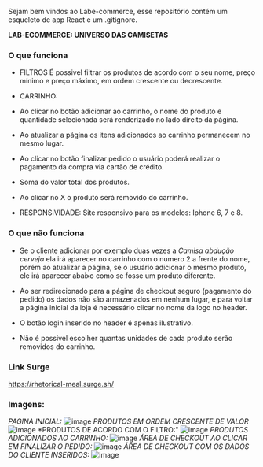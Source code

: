 Sejam bem vindos ao Labe-commerce, esse repositório contém um esqueleto de app React e um .gitignore.

**LAB-ECOMMERCE: UNIVERSO DAS CAMISETAS**

### O que funciona
- FILTROS
É possivel filtrar os produtos de acordo com o seu nome, preço mínimo e preço máximo, em ordem crescente ou decrescente.

- CARRINHO:
- Ao clicar no botão adicionar ao carrinho, o nome do produto e quantidade selecionada será renderizado no lado direito da página.
- Ao atualizar a página os itens adicionados ao carrinho permanecem no mesmo lugar.
- Ao clicar no botão finalizar pedido o usuário poderá realizar o pagamento da compra via cartão de crédito.
- Soma do valor total dos produtos.
- Ao clicar no X o produto será removido do carrinho.

- RESPONSIVIDADE:
Site responsivo para os modelos: Iphone 6, 7 e 8.


### O que não funciona
- Se o cliente adicionar por exemplo duas vezes a *Camisa abdução cerveja* ela irá aparecer no carrinho com o numero 2 a frente do nome, porém ao atualizar a página, se o usuário adicionar o mesmo produto, ele irá aparecer abaixo como se fosse um produto diferente.

- Ao ser redirecionado para a página de checkout seguro (pagamento do pedido) os dados não são armazenados em nenhum lugar, e para voltar a página inicial da loja é necessário clicar no nome da logo no header.

- O botão login inserido no header é apenas ilustrativo.

- Não é possivel escolher quantas unidades de cada produto serão removidos do carrinho.
 
### Link Surge 
https://rhetorical-meal.surge.sh/

### Imagens:
*PAGINA INICIAL:*
![image](https://user-images.githubusercontent.com/102433664/180517969-fe91f957-1e6d-4b75-a3aa-0f0b4eba5a07.png)
*PRODUTOS EM ORDEM CRESCENTE DE VALOR*
![image](https://user-images.githubusercontent.com/102433664/180518019-4c0068a3-2f36-493c-8940-75b3bf385937.png)
*PRODUTOS DE ACORDO COM O FILTRO:"
![image](https://user-images.githubusercontent.com/102433664/180518128-dfcf5145-979a-4d3d-b236-6b6ae063e517.png)
*PRODUTOS ADICIONADOS AO CARRINHO:*
![image](https://user-images.githubusercontent.com/102433664/180520316-fdbce7d6-164a-4797-8f72-2d9a8c0c8210.png)
*ÁREA DE CHECKOUT AO CLICAR EM FINALIZAR O PEDIDO:*
![image](https://user-images.githubusercontent.com/102433664/180520475-8fe52de7-0bbb-4ecd-8edc-aea100af4abc.png)
*ÁREA DE CHECKOUT COM OS DADOS DO CLIENTE INSERIDOS:*
![image](https://user-images.githubusercontent.com/102433664/180521123-6026a3ea-f1ed-4e6d-8682-2ae27ce59d3b.png)


